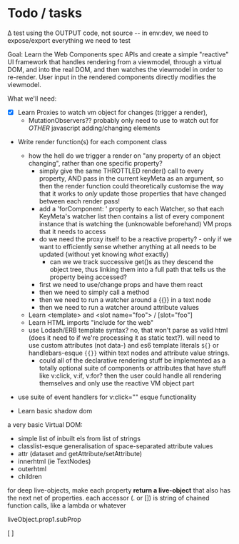 # Todo / tasks

∆ test using the OUTPUT code, not source -- in env:dev, we need to expose/export everything we need to test

Goal: Learn the Web Components spec APIs and create a simple "reactive" UI framework that handles rendering from a viewmodel, through a virtual DOM, and into the real DOM, and then watches the viewmodel in order to re-render. User input in the rendered components directly modifies the viewmodel.

What we'll need:

- [x] Learn Proxies to watch vm object for changes (trigger a render), 
	- MutationObservers?? probably only need to use to watch out for *OTHER* javascript adding/changing elements	

- Write render function(s) for each component class
	- how the hell do we trigger a render on "any property of an object changing", rather than one specific property?
		- simply give the same THROTTLED render() call to every property, AND pass in the current keyMeta as an argument, so then the render function could theoretically customise the way that it works to *only* update those properties that have changed between each render pass!
		- add a 'forComponent: ' property to each Watcher, so that each KeyMeta's watcher list then contains a list of every component instance that is watching the (unknowable beforehand) VM props that it needs to access
		- do we need the proxy itself to be a reactive property? - only if we want to efficiently sense whether anything at all needs to be updated (without yet knowing *what* exactly)
			- can we we track successive get()s as they descend the object tree, thus linking them into a full path that tells us the property being accessed?
		- first we need to use/change props and have them react
		- then we need to simply call a method
		- then we need to run a watcher around a {{}} in a text node
		- then we need to run a watcher around attribute values
	- Learn \<template\> and \<slot name="foo"\> / [slot="foo"]
	- Learn HTML imports "include for the web"
	- use Lodash/ERB template syntax? no, that won't parse as valid html (does it need to if we're processing it as static text?). will need to use custom attributes (not data-) and es6 template literals `${}` or handlebars-esque `{{}}` within text nodes and attribute value strings.
		- could all of the declarative rendering stuff be implemented as a totally optional suite of components or attributes that have stuff like v:click, v:if, v:for? then the user could handle all rendering themselves and only use the reactive VM object part

- use suite of event handlers for v:click="" esque functionality

- Learn basic shadow dom

a very basic Virtual DOM:
- simple list of inbuilt els from list of strings
- classlist-esque generalisation of space-separated attribute values
- attr (dataset and getAttribute/setAttribute)
- innerhtml (ie TextNodes)
- outerhtml
- children

for deep live-objects, make each property **return a live-object** that also has the next net of properties.
each accessor (. or []) is string of chained function calls, like a lambda or whatever 

liveObject.prop1.subProp

[ ]